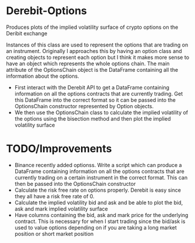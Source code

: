 # Derebit-Options
Produces plots of the implied volatility surface of crypto options on the Deribit exchange


Instances of this class are used to represent the options that are trading on an instrument.
Originally I approaches this by having an option class and creating objects to represent each option but I think it makes
more sense to have an object which represents the whole options chain. The main attribute of the OptionsChain object is the
DataFrame containing all the information about the options.

- First interact with the Derebit API to get a DataFrame containing information on all the options contracts that are currently trading. Get this DataFrame into the correct format so it can be passed into the OptionsChain constructor
represented by Option objects.
- We then use the OptionsChain class to calculate the implied volatility of the options using the bisection method and then
plot the implied volatility surface


# TODO/Improvements
- Binance recently added optionss. Write a script which can produce a DataFrame containing information on all the options contracts that are currently trading on a certain instrument in the correct format. This can then be passed into the OptionsChain
constructor
- Calculate the risk free rate on options properly. Derebit is easy since they all have a risk free rate of 0.
- Calculate the implied volatility bid and ask and be able to plot the bid, ask and mark implied volatility surface
- Have columns containing the bid, ask and mark price for the underlying contract. This is necessary for when I start trading
since the bid/ask is used to value options depending on if you are taking a long market position or short market position
